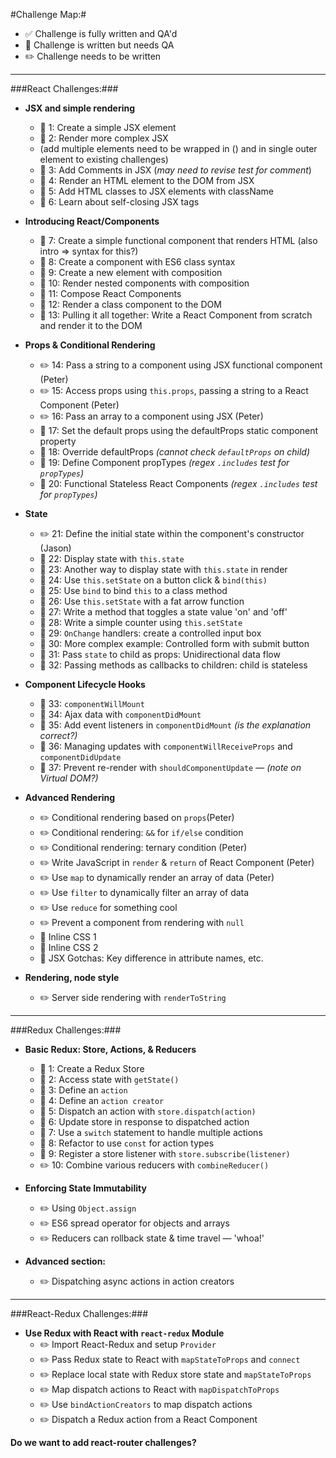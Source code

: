 #Challenge Map:#

- :white_check_mark: Challenge is fully written and QA'd 
- :pencil: Challenge is written but needs QA 
- :pencil2: Challenge needs to be written

---

###React Challenges:###

- **JSX and simple rendering**
  - :pencil: 1: Create a simple JSX element
  - :pencil: 2: Render more complex JSX 
  - (add multiple elements need to be wrapped in () and in single outer element to existing challenges)
  - :pencil: 3: Add Comments in JSX (*may need to revise test for comment*)
  - :pencil: 4: Render an HTML element to the DOM from JSX
  - :pencil: 5: Add HTML classes to JSX elements with className
  - :pencil: 6: Learn about self-closing JSX tags

- **Introducing React/Components**
  - :pencil: 7: Create a simple functional component that renders HTML (also intro => syntax for this?)
  - :pencil: 8: Create a component with ES6 class syntax
  - :pencil: 9: Create a new element with composition
  - :pencil: 10: Render nested components with composition
  - :pencil: 11: Compose React Components
  - :pencil: 12: Render a class component to the DOM
  - :pencil: 13: Pulling it all together: Write a React Component from scratch and render it to the DOM

- **Props & Conditional Rendering**
  - :pencil2: 14: Pass a string to a component using JSX functional component (Peter)
  - :pencil2: 15: Access props using `this.props`, passing a string to a React Component (Peter)
  - :pencil2: 16: Pass an array to a component using JSX (Peter)
  - :pencil: 17: Set the default props using the defaultProps static component property
  - :pencil: 18: Override defaultProps *(cannot check `defaultProps` on child)*
  - :pencil: 19: Define Component propTypes *(regex `.includes` test for `propTypes`)*
  - :pencil: 20: Functional Stateless React Components *(regex `.includes` test for `propTypes`)*

- **State**
  - :pencil2: 21: Define the initial state within the component's constructor (Jason)
  - :pencil: 22: Display state with `this.state`
  - :pencil: 23: Another way to display state with `this.state` in render
  - :pencil: 24: Use `this.setState` on a button click & `bind(this)`
  - :pencil: 25: Use `bind` to bind `this` to a class method
  - :pencil: 26: Use `this.setState` with a fat arrow function
  - :pencil: 27: Write a method that toggles a state value 'on' and 'off'
  - :pencil: 28: Write a simple counter using `this.setState`
  - :pencil: 29: `OnChange` handlers: create a controlled input box
  - :pencil: 30: More complex example: Controlled form with submit button
  - :pencil: 31: Pass `state` to child as props: Unidirectional data flow
  - :pencil: 32: Passing methods as callbacks to children: child is stateless

- **Component Lifecycle Hooks**
  - :pencil: 33: `componentWillMount`
  - :pencil: 34: Ajax data with `componentDidMount`
  - :pencil: 35: Add event listeners in `componentDidMount` *(is the explanation correct?)*
  - :pencil: 36: Managing updates with `componentWillReceiveProps` and `componentDidUpdate`
  - :pencil: 37: Prevent re-render with `shouldComponentUpdate` — *(note on Virtual DOM?)*

- **Advanced Rendering**
  - :pencil2: Conditional rendering based on `props`(Peter)
  - :pencil2: Conditional rendering: `&&` for `if/else` condition 
  - :pencil2: Conditional rendering: ternary condition (Peter)
  - :pencil2: Write JavaScript in `render` & `return` of React Component (Peter)
  - :pencil2: Use `map` to dynamically render an array of data (Peter)
  - :pencil2: Use `filter` to dynamically filter an array of data
  - :pencil2: Use `reduce` for something cool
  - :pencil2: Prevent a component from rendering with `null`
  - :pencil: Inline CSS 1
  - :pencil: Inline CSS 2
  - :pencil: JSX Gotchas: Key difference in attribute names, etc.

- **Rendering, node style**
  - :pencil2: Server side rendering with `renderToString`

---

###Redux Challenges:###

- **Basic Redux: Store, Actions, & Reducers**
  - :pencil: 1: Create a Redux Store
  - :pencil: 2: Access state with `getState()`
  - :pencil: 3: Define an `action`
  - :pencil: 4: Define an `action creator`
  - :pencil: 5: Dispatch an action with `store.dispatch(action)`
  - :pencil: 6: Update store in response to dispatched action
  - :pencil: 7: Use a `switch` statement to handle multiple actions
  - :pencil: 8: Refactor to use `const` for action types
  - :pencil: 9: Register a store listener with `store.subscribe(listener)`
  - :pencil2: 10: Combine various reducers with `combineReducer()`

- **Enforcing State Immutability**
  - :pencil2: Using `Object.assign`
  - :pencil2: ES6 spread operator for objects and arrays
  - :pencil2: Reducers can rollback state & time travel — 'whoa!'

- **Advanced section:**
  - :pencil2: Dispatching async actions in action creators

---

###React-Redux Challenges:###

- **Use Redux with React with `react-redux` Module**
  - :pencil2: Import React-Redux and setup `Provider`
  - :pencil2: Pass Redux state to React with `mapStateToProps` and `connect`
  - :pencil2: Replace local state with Redux store state and `mapStateToProps`
  - :pencil2: Map dispatch actions to React with `mapDispatchToProps`
  - :pencil2: Use `bindActionCreators` to map dispatch actions
  - :pencil2: Dispatch a Redux action from a React Component

**Do we want to add react-router challenges?** 
